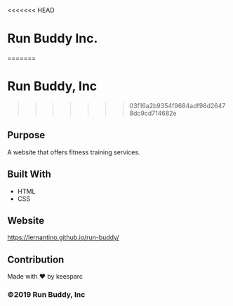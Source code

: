 <<<<<<< HEAD
# Run Buddy Inc.
=======
# Run Buddy, Inc
>>>>>>> 03f16a2b9354f9684adf98d26478dc9cd714682e

## Purpose
A website that offers fitness training services. 

## Built With
* HTML
* CSS

## Website
https://lernantino.github.io/run-buddy/

## Contribution
Made with ❤️ by keesparc

### ©️2019 Run Buddy, Inc 
